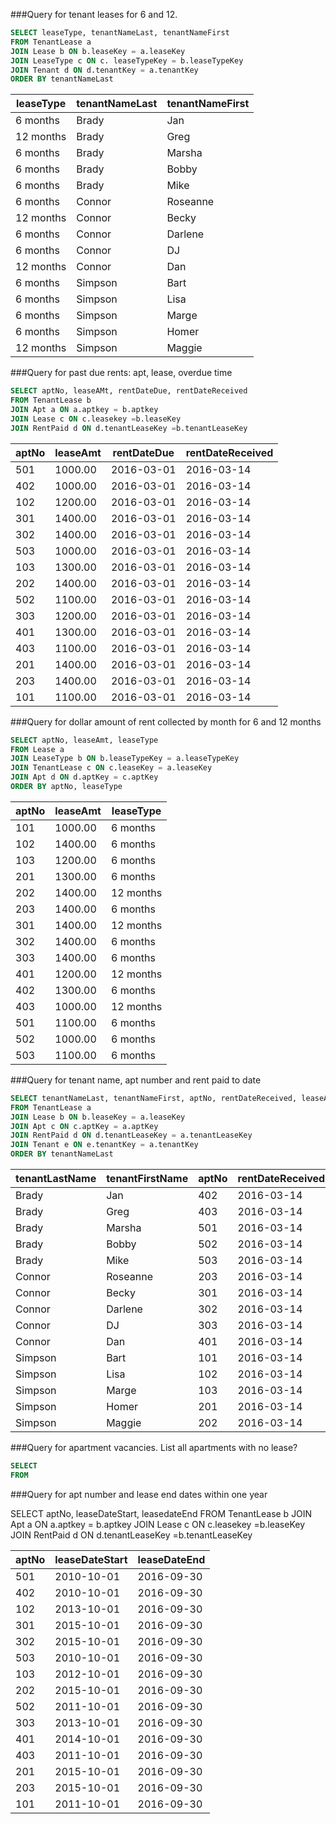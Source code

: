 ###Query for tenant leases for 6 and 12.
```sql
SELECT leaseType, tenantNameLast, tenantNameFirst
FROM TenantLease a
JOIN Lease b ON b.leaseKey = a.leaseKey
JOIN LeaseType c ON c. leaseTypeKey = b.leaseTypeKey
JOIN Tenant d ON d.tenantKey = a.tenantKey
ORDER BY tenantNameLast
```

|leaseType| tenantNameLast| tenantNameFirst|
| --- | --- | --- |
|6 months	|Brady	|Jan
|12 months	|Brady	|Greg
|6 months	|Brady	|Marsha
|6 months	|Brady	|Bobby
|6 months	|Brady	|Mike
|6 months	|Connor	|Roseanne
|12 months	|Connor	|Becky
|6 months	|Connor	|Darlene
|6 months	|Connor	|DJ
|12 months	|Connor	|Dan
|6 months	|Simpson	|Bart
|6 months	|Simpson	|Lisa
|6 months	|Simpson	|Marge
|6 months	|Simpson	|Homer
|12 months	|Simpson	|Maggie
  
###Query for past due rents: apt, lease, overdue time
```sql
SELECT aptNo, leaseAMt, rentDateDue, rentDateReceived
FROM TenantLease b
JOIN Apt a ON a.aptkey = b.aptkey
JOIN Lease c ON c.leasekey =b.leaseKey
JOIN RentPaid d ON d.tenantLeaseKey =b.tenantLeaseKey
```

|aptNo| leaseAmt| rentDateDue | rentDateReceived|
|---| ---| ---| ---|
501 |1000.00	|2016-03-01	|2016-03-14
402	|1000.00	|2016-03-01	|2016-03-14
102	|1200.00	|2016-03-01	|2016-03-14
301	|1400.00	|2016-03-01	|2016-03-14
302	|1400.00	|2016-03-01	|2016-03-14
503	|1000.00	|2016-03-01	|2016-03-14
103	|1300.00	|2016-03-01	|2016-03-14
202	|1400.00	|2016-03-01	|2016-03-14
502	|1100.00	|2016-03-01	|2016-03-14
303	|1200.00	|2016-03-01	|2016-03-14
401	|1300.00	|2016-03-01	|2016-03-14
403	|1100.00	|2016-03-01	|2016-03-14
201	|1400.00	|2016-03-01	|2016-03-14
203	|1400.00	|2016-03-01	|2016-03-14
101	|1100.00	|2016-03-01	|2016-03-14

###Query for dollar amount of rent collected by month for 6 and 12 months
```sql
SELECT aptNo, leaseAmt, leaseType 
FROM Lease a
JOIN LeaseType b ON b.leaseTypeKey = a.leaseTypeKey
JOIN TenantLease c ON c.leaseKey = a.leaseKey
JOIN Apt d ON d.aptKey = c.aptKey
ORDER BY aptNo, leaseType
```

|aptNo| leaseAmt| leaseType|
| --- | --- | --- |
|101	|1000.00	|6 months
|102	|1400.00	|6 months
|103	|1200.00	|6 months
|201	|1300.00	|6 months
|202	|1400.00	|12 months
|203	|1400.00	|6 months
|301	|1400.00	|12 months
|302	|1400.00	|6 months
|303	|1400.00	|6 months
|401	|1200.00	|12 months
|402	|1300.00	|6 months
|403	|1000.00	|12 months
|501	|1100.00	|6 months
|502	|1000.00	|6 months
|503	|1100.00	|6 months

###Query for tenant name, apt number and rent paid to date
```sql
SELECT tenantNameLast, tenantNameFirst, aptNo, rentDateReceived, leaseAmt
FROM TenantLease a
JOIN Lease b ON b.leaseKey = a.leaseKey
JOIN Apt c ON c.aptKey = a.aptKey
JOIN RentPaid d ON d.tenantLeaseKey = a.tenantLeaseKey
JOIN Tenant e ON e.tenantKey = a.tenantKey
ORDER BY tenantNameLast
```

|tenantLastName| tenantFirstName| aptNo| rentDateReceived| leaseAmt|
| --- | --- | --- | ---| ---|
|Brady	|Jan	|402	|2016-03-14	|1300.00
|Brady	|Greg	|403	|2016-03-14	|1000.00
|Brady	|Marsha	|501	|2016-03-14	|1100.00
|Brady	|Bobby	|502	|2016-03-14	|1000.00
|Brady	|Mike	|503	|2016-03-14	|1100.00
|Connor	|Roseanne	|203	|2016-03-14	|1400.00
|Connor	|Becky	|301	|2016-03-14	|1400.00
|Connor	|Darlene	|302	|2016-03-14	|1400.00
|Connor	|DJ	|303	|2016-03-14	|1400.00
|Connor	|Dan	|401	|2016-03-14	|1200.00
|Simpson	|Bart	|101	|2016-03-14	|1000.00
|Simpson	|Lisa	|102	|2016-03-14	|1400.00
|Simpson	|Marge	|103	|2016-03-14	|1200.00
|Simpson	|Homer	|201	|2016-03-14	|1300.00
|Simpson	|Maggie	|202	|2016-03-14	|1400.00

###Query for apartment vacancies. List all apartments with no lease?
```sql
SELECT
FROM
```

###Query for apt number and lease end dates within one year

SELECT aptNo, leaseDateStart, leasedateEnd
FROM TenantLease b
JOIN Apt a ON a.aptkey = b.aptkey
JOIN Lease c ON c.leasekey =b.leaseKey
JOIN RentPaid d ON d.tenantLeaseKey =b.tenantLeaseKey

|aptNo|leaseDateStart|leaseDateEnd|
|---|---|---|
501| 2010-10-01 |2016-09-30
402| 2010-10-01 |2016-09-30
102|	2013-10-01 |	2016-09-30
301|	2015-10-01 |	2016-09-30
302|	2015-10-01|	2016-09-30
503|	2010-10-01|	2016-09-30
103|	2012-10-01|	2016-09-30
202|	2015-10-01|	2016-09-30
502|	2011-10-01|	2016-09-30
303|	2013-10-01|	2016-09-30
401|	2014-10-01|	2016-09-30
403|2011-10-01| 2016-09-30
201|2015-10-01 |	2016-09-30
203|	2015-10-01 |	2016-09-30
101	|2011-10-01 |	2016-09-30






